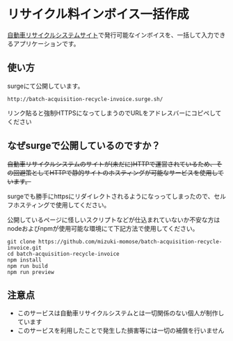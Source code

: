 # リサイクル料インボイス一括作成

[自動車リサイクルシステムサイト](http://www.jars.gr.jp/invoice/)で発行可能なインボイスを、一括して入力できるアプリケーションです。

## 使い方

surgeにて公開しています。

`http://batch-acquisition-recycle-invoice.surge.sh/`

リンク貼ると強制HTTPSになってしまうのでURLをアドレスバーにコピペしてください

## なぜsurgeで公開しているのですか？

~~自動車リサイクルシステムのサイトが(未だに)HTTPで運営されているため、その回避策としてHTTPで静的サイトのホスティングが可能なサービスを使用しています。~~

surgeでも勝手にhttpsにリダイレクトされるようになっってしまったので、セルフホスティングで使用してください。

公開しているページに怪しいスクリプトなどが仕込まれていないか不安な方はnodeおよびnpmが使用可能な環境にて下記方法で使用してください。

```
git clone https://github.com/mizuki-momose/batch-acquisition-recycle-invoice.git
cd batch-acquisition-recycle-invoice
npm install
npm run build
npm run preview
```

## 注意点

- このサービスは自動車リサイクルシステムとは一切関係のない個人が制作しています
- このサービスを利用したことで発生した損害等には一切の補償を行いません
